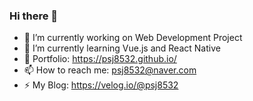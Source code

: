 ### Hi there 👋

<!--
**psj8532/psj8532** is a ✨ _special_ ✨ repository because its `README.md` (this file) appears on your GitHub profile.

Here are some ideas to get you started:
-->

- 🔭 I’m currently working on Web Development Project
- 🌱 I’m currently learning Vue.js and React Native
- 💬 Portfolio: https://psj8532.github.io/
- 📫 How to reach me: psj8532@naver.com
- ⚡ My Blog: https://velog.io/@psj8532

